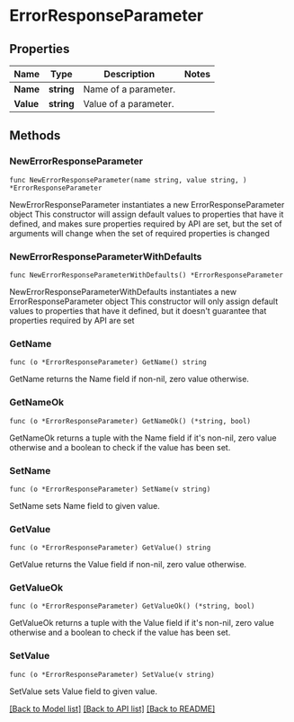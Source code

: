 # ErrorResponseParameter

## Properties

Name | Type | Description | Notes
------------ | ------------- | ------------- | -------------
**Name** | **string** | Name of a parameter. | 
**Value** | **string** | Value of a parameter. | 

## Methods

### NewErrorResponseParameter

`func NewErrorResponseParameter(name string, value string, ) *ErrorResponseParameter`

NewErrorResponseParameter instantiates a new ErrorResponseParameter object
This constructor will assign default values to properties that have it defined,
and makes sure properties required by API are set, but the set of arguments
will change when the set of required properties is changed

### NewErrorResponseParameterWithDefaults

`func NewErrorResponseParameterWithDefaults() *ErrorResponseParameter`

NewErrorResponseParameterWithDefaults instantiates a new ErrorResponseParameter object
This constructor will only assign default values to properties that have it defined,
but it doesn't guarantee that properties required by API are set

### GetName

`func (o *ErrorResponseParameter) GetName() string`

GetName returns the Name field if non-nil, zero value otherwise.

### GetNameOk

`func (o *ErrorResponseParameter) GetNameOk() (*string, bool)`

GetNameOk returns a tuple with the Name field if it's non-nil, zero value otherwise
and a boolean to check if the value has been set.

### SetName

`func (o *ErrorResponseParameter) SetName(v string)`

SetName sets Name field to given value.


### GetValue

`func (o *ErrorResponseParameter) GetValue() string`

GetValue returns the Value field if non-nil, zero value otherwise.

### GetValueOk

`func (o *ErrorResponseParameter) GetValueOk() (*string, bool)`

GetValueOk returns a tuple with the Value field if it's non-nil, zero value otherwise
and a boolean to check if the value has been set.

### SetValue

`func (o *ErrorResponseParameter) SetValue(v string)`

SetValue sets Value field to given value.



[[Back to Model list]](../README.md#documentation-for-models) [[Back to API list]](../README.md#documentation-for-api-endpoints) [[Back to README]](../README.md)


